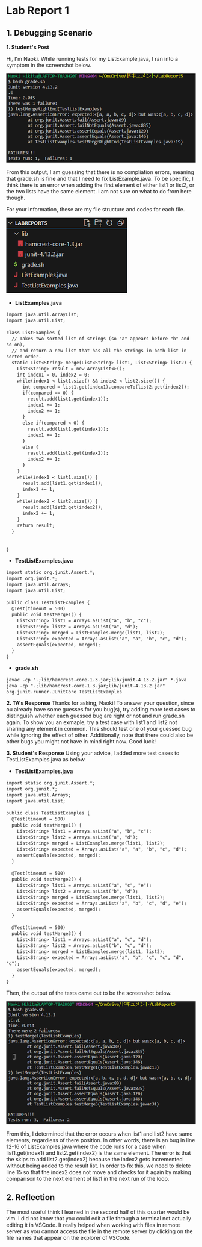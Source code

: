 # Lab Report 1
## 1. Debugging Scenario
**1. Student's Post**

Hi, I'm Naoki. While running tests for my ListExample.java, I ran into a symptom in the screenshot below.

![Image](symptom.png)

From this output, I am guessing that there is no compliation errors, meaning that grade.sh is fine and that I need to fix ListExample.java. To be specific, I think there is an error when adding the first element of either list1 or list2, or the two lists have the same element. I am not sure on what to do from here though.

For your information, these are my file structure and codes for each file.

![Image](structure.png)

* **ListExamples.java**
```
import java.util.ArrayList;
import java.util.List;

class ListExamples {
  // Takes two sorted list of strings (so "a" appears before "b" and so on),
  // and return a new list that has all the strings in both list in sorted order.
  static List<String> merge(List<String> list1, List<String> list2) {
    List<String> result = new ArrayList<>();
    int index1 = 0, index2 = 0;
    while(index1 < list1.size() && index2 < list2.size()) {
      int compared = list1.get(index1).compareTo(list2.get(index2));
      if(compared == 0) {
        result.add(list1.get(index1));
        index1 += 1;
        index2 += 1;
      }
      else if(compared < 0) {
        result.add(list1.get(index1));
        index1 += 1;
      }
      else {
        result.add(list2.get(index2));
        index2 += 1;
      }
    }
    while(index1 < list1.size()) {
      result.add(list1.get(index1));
      index1 += 1;
    }
    while(index2 < list2.size()) {
      result.add(list2.get(index2));
      index2 += 1;
    }
    return result;
  }


}
```
* **TestListExamples.java**
```
import static org.junit.Assert.*;
import org.junit.*;
import java.util.Arrays;
import java.util.List;

public class TestListExamples {
  @Test(timeout = 500)
  public void testMerge1() {
    List<String> list1 = Arrays.asList("a", "b", "c");
    List<String> list2 = Arrays.asList("a", "d");
    List<String> merged = ListExamples.merge(list1, list2);
    List<String> expected = Arrays.asList("a", "a", "b", "c", "d");
    assertEquals(expected, merged);
  }
}
```
* **grade.sh**
```
javac -cp ".;lib/hamcrest-core-1.3.jar;lib/junit-4.13.2.jar" *.java
java -cp ".;lib/hamcrest-core-1.3.jar;lib/junit-4.13.2.jar" org.junit.runner.JUnitCore TestListExamples
```
**2. TA's Response**
Thanks for asking, Naoki! To answer your question, since ou already have some guesses for you bug(s), try adding more test cases to distinguish whether each guessed bug are right or not and run grade.sh again. To show you an exmaple, try a test case with list1 and list2 not sharing any element in common. This should test one of your guessed bug while ignoring the effect of other. Additionally, note that there could also be other bugs you might not have in mind right now. Good luck!

**3. Student's Response**
Using your advice, I added more test cases to TestListExamples.java as below.

* **TestListExamples.java**
```
import static org.junit.Assert.*;
import org.junit.*;
import java.util.Arrays;
import java.util.List;

public class TestListExamples {
  @Test(timeout = 500)
  public void testMerge1() {
    List<String> list1 = Arrays.asList("a", "b", "c");
    List<String> list2 = Arrays.asList("a", "d");
    List<String> merged = ListExamples.merge(list1, list2);
    List<String> expected = Arrays.asList("a", "a", "b", "c", "d");
    assertEquals(expected, merged);
  }

  @Test(timeout = 500)
  public void testMerge2() {
    List<String> list1 = Arrays.asList("a", "c", "e");
    List<String> list2 = Arrays.asList("b", "d");
    List<String> merged = ListExamples.merge(list1, list2);
    List<String> expected = Arrays.asList("a", "b", "c", "d", "e");
    assertEquals(expected, merged);
  }

  @Test(timeout = 500)
  public void testMerge3() {
    List<String> list1 = Arrays.asList("a", "c", "d");
    List<String> list2 = Arrays.asList("b", "c", "d");
    List<String> merged = ListExamples.merge(list1, list2);
    List<String> expected = Arrays.asList("a", "b", "c", "c", "d", "d");
    assertEquals(expected, merged);
  }
}
```
Then, the output of the tests came out to be the screenshot below.

![Image](symptom2.png)

From this, I determined that the error occurs when list1 and list2 have same elements, regardless of there position. In other words, there is an bug in line 12-16 of ListExamples.java where the code runs for a case when list1.get(index1) and list2.get(index2) is the same element. The error is that the skips to add list2.get(index2) because the index2 gets incremented without being added to the result list.
In order to fix this, we need to delete line 15 so that the index2 does not move and checks for it again by making comparison to the next element of list1 in the next run of the loop.
## 2. Reflection
The most useful think I learned in the second half of this quarter would be vim. I did not know that you could edit a file through a terminal not actually editing it in VSCode. It really helped when working with files in remote server as you cannot access the file in the remote server by clicking on the file names that appear on the explorer of VSCode.
